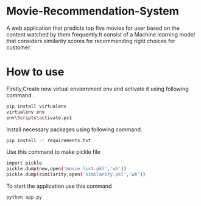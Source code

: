 # Movie-Recommendation-System
A web application that predicts top five movies for user based on the content watched by them frequently.It consist of a Machine learning model that considers similarity scores for recommending right choices for customer.
# How to use
Firstly,Create new virtual enviornment env and activate it using following command .
```bash
pip install virtualenv
virtualenv env
env\Scripts\activate.ps1
```
Install necessary packages using following command.
```bash
pip install -r requirements.txt
```
Use this command to make pickle file
```bash
import pickle
pickle.dump(new,open('movie_list.pkl','wb'))
pickle.dump(similarity,open('similarity.pkl','wb'))
```
To start the application use this command
```bash
python app.py
```
